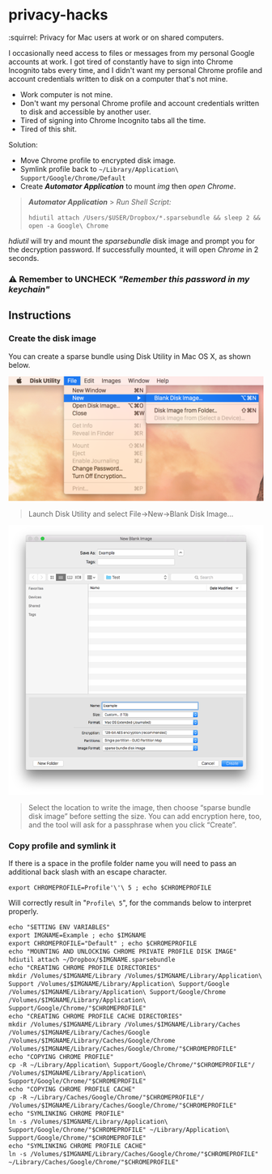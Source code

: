 # privacy-hacks
:squirrel: Privacy for Mac users at work or on shared computers.

I occasionally need access to files or messages from my personal Google accounts at work. I got tired of constantly have to sign into Chrome Incognito tabs every time, and I didn't want my personal Chrome profile and account credentials written to disk on a computer that's not mine.

* Work computer is not mine.
* Don't want my personal Chrome profile and account credentials written to disk and accessible by another user.
* Tired of signing into Chrome Incognito tabs all the time.
* Tired of this shit.

Solution:

* Move Chrome profile to encrypted disk image.
* Symlink profile back to `~/Library/Application\ Support/Google/Chrome/Default`
* Create **_Automator Application_** to mount _img_ then _open Chrome_.

>**_Automator Application_** > _Run Shell Script:_
>```
>hdiutil attach /Users/$USER/Dropbox/*.sparsebundle && sleep 2 && open -a Google\ Chrome
>```

_hdiutil_ will try and mount the _sparsebundle_ disk image and prompt you for the decryption password. If successfully mounted, it will open _Chrome_ in 2 seconds.

### **:warning: Remember to UNCHECK _"Remember this password in my keychain"_** 


## Instructions

### Create the disk image

You can create a sparse bundle using Disk Utility in Mac OS X, as shown below.

![](_img/disk_utility-new.png)

>Launch Disk Utility and select File->New->Blank Disk Image…

![](_img/disk_utility-create.png)
>Select the location to write the image, then choose “sparse bundle disk image” before setting the size. You can add encryption here, too, and the tool will ask for a passphrase when you click “Create”.

### Copy profile and symlink it

If there is a space in the profile folder name you will need to pass an additional back slash with an escape character.
```
export CHROMEPROFILE=Profile'\'\ 5 ; echo $CHROMEPROFILE
```
Will correctly result in "`Profile\ 5`", for the commands below to interpret properly.

```
echo "SETTING ENV VARIABLES"
export IMGNAME=Example ; echo $IMGNAME
export CHROMEPROFILE="Default" ; echo $CHROMEPROFILE
echo "MOUNTING AND UNLOCKING CHROME PRIVATE PROFILE DISK IMAGE"
hdiutil attach ~/Dropbox/$IMGNAME.sparsebundle
echo "CREATING CHROME PROFILE DIRECTORIES"
mkdir /Volumes/$IMGNAME/Library /Volumes/$IMGNAME/Library/Application\ Support /Volumes/$IMGNAME/Library/Application\ Support/Google /Volumes/$IMGNAME/Library/Application\ Support/Google/Chrome /Volumes/$IMGNAME/Library/Application\ Support/Google/Chrome/"$CHROMEPROFILE"
echo "CREATING CHROME PROFILE CACHE DIRECTORIES"
mkdir /Volumes/$IMGNAME/Library /Volumes/$IMGNAME/Library/Caches /Volumes/$IMGNAME/Library/Caches/Google /Volumes/$IMGNAME/Library/Caches/Google/Chrome /Volumes/$IMGNAME/Library/Caches/Google/Chrome/"$CHROMEPROFILE"
echo "COPYING CHROME PROFILE"
cp -R ~/Library/Application\ Support/Google/Chrome/"$CHROMEPROFILE"/ /Volumes/$IMGNAME/Library/Application\ Support/Google/Chrome/"$CHROMEPROFILE"
echo "COPYING CHROME PROFILE CACHE"
cp -R ~/Library/Caches/Google/Chrome/"$CHROMEPROFILE"/ /Volumes/$IMGNAME/Library/Caches/Google/Chrome/"$CHROMEPROFILE"
echo "SYMLINKING CHROME PROFILE"
ln -s /Volumes/$IMGNAME/Library/Application\ Support/Google/Chrome/"$CHROMEPROFILE" ~/Library/Application\ Support/Google/Chrome/"$CHROMEPROFILE"
echo "SYMLINKING CHROME PROFILE CACHE"
ln -s /Volumes/$IMGNAME/Library/Caches/Google/Chrome/"$CHROMEPROFILE" ~/Library/Caches/Google/Chrome/"$CHROMEPROFILE"
```

